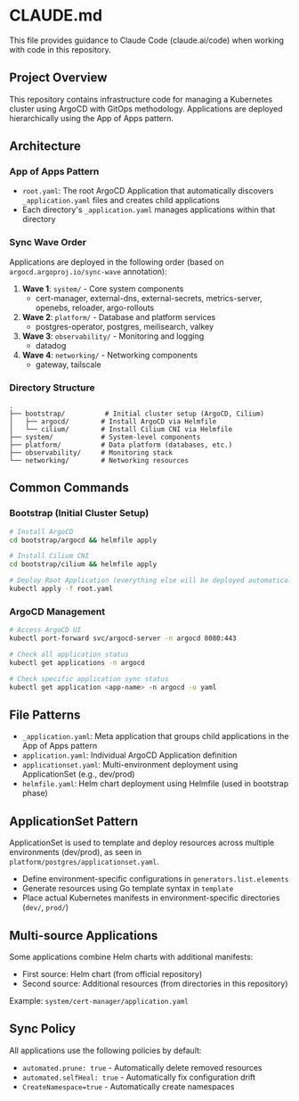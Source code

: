 # CLAUDE.md

This file provides guidance to Claude Code (claude.ai/code) when working with code in this repository.

## Project Overview

This repository contains infrastructure code for managing a Kubernetes cluster using ArgoCD with GitOps methodology. Applications are deployed hierarchically using the App of Apps pattern.

## Architecture

### App of Apps Pattern

- `root.yaml`: The root ArgoCD Application that automatically discovers `_application.yaml` files and creates child applications
- Each directory's `_application.yaml` manages applications within that directory

### Sync Wave Order

Applications are deployed in the following order (based on `argocd.argoproj.io/sync-wave` annotation):

1. **Wave 1**: `system/` - Core system components
   - cert-manager, external-dns, external-secrets, metrics-server, openebs, reloader, argo-rollouts
2. **Wave 2**: `platform/` - Database and platform services
   - postgres-operator, postgres, meilisearch, valkey
3. **Wave 3**: `observability/` - Monitoring and logging
   - datadog
4. **Wave 4**: `networking/` - Networking components
   - gateway, tailscale

### Directory Structure

```
.
├── bootstrap/          # Initial cluster setup (ArgoCD, Cilium)
│   ├── argocd/        # Install ArgoCD via Helmfile
│   └── cilium/        # Install Cilium CNI via Helmfile
├── system/            # System-level components
├── platform/          # Data platform (databases, etc.)
├── observability/     # Monitoring stack
└── networking/        # Networking resources
```

## Common Commands

### Bootstrap (Initial Cluster Setup)

```bash
# Install ArgoCD
cd bootstrap/argocd && helmfile apply

# Install Cilium CNI
cd bootstrap/cilium && helmfile apply

# Deploy Root Application (everything else will be deployed automatically)
kubectl apply -f root.yaml
```

### ArgoCD Management

```bash
# Access ArgoCD UI
kubectl port-forward svc/argocd-server -n argocd 8080:443

# Check all application status
kubectl get applications -n argocd

# Check specific application sync status
kubectl get application <app-name> -n argocd -o yaml
```

## File Patterns

- `_application.yaml`: Meta application that groups child applications in the App of Apps pattern
- `application.yaml`: Individual ArgoCD Application definition
- `applicationset.yaml`: Multi-environment deployment using ApplicationSet (e.g., dev/prod)
- `helmfile.yaml`: Helm chart deployment using Helmfile (used in bootstrap phase)

## ApplicationSet Pattern

ApplicationSet is used to template and deploy resources across multiple environments (dev/prod), as seen in `platform/postgres/applicationset.yaml`.

- Define environment-specific configurations in `generators.list.elements`
- Generate resources using Go template syntax in `template`
- Place actual Kubernetes manifests in environment-specific directories (`dev/`, `prod/`)

## Multi-source Applications

Some applications combine Helm charts with additional manifests:
- First source: Helm chart (from official repository)
- Second source: Additional resources (from directories in this repository)

Example: `system/cert-manager/application.yaml`

## Sync Policy

All applications use the following policies by default:
- `automated.prune: true` - Automatically delete removed resources
- `automated.selfHeal: true` - Automatically fix configuration drift
- `CreateNamespace=true` - Automatically create namespaces